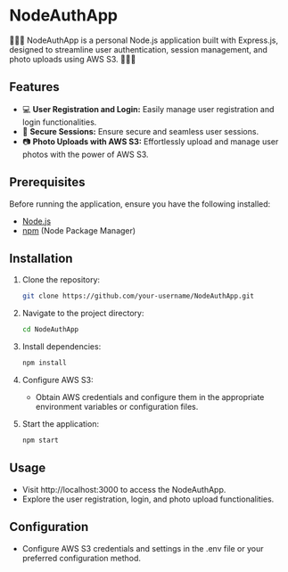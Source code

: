 # NodeAuthApp

🚀🚀🚀 NodeAuthApp is a personal Node.js application built with Express.js, designed to streamline user authentication, session management, and photo uploads using AWS S3. 🚀🚀🚀 

## Features

- 💻 **User Registration and Login:** Easily manage user registration and login functionalities.
- 📱 **Secure Sessions:** Ensure secure and seamless user sessions.
- 📷 **Photo Uploads with AWS S3:** Effortlessly upload and manage user photos with the power of AWS S3.

## Prerequisites

Before running the application, ensure you have the following installed:

- [Node.js](https://nodejs.org/)
- [npm](https://www.npmjs.com/) (Node Package Manager)

## Installation

1. Clone the repository:

   ```bash
   git clone https://github.com/your-username/NodeAuthApp.git
   ```

2. Navigate to the project directory:

   ```bash
   cd NodeAuthApp
   ```
3. Install dependencies:

   ```bash
   npm install
   ```
3. Configure AWS S3:

   - Obtain AWS credentials and configure them in the appropriate environment variables or configuration files.
  
4. Start the application:
   ```bash
   npm start
   ```

## Usage
- Visit http://localhost:3000 to access the NodeAuthApp.
- Explore the user registration, login, and photo upload functionalities.

## Configuration
- Configure AWS S3 credentials and settings in the .env file or your preferred configuration method.


